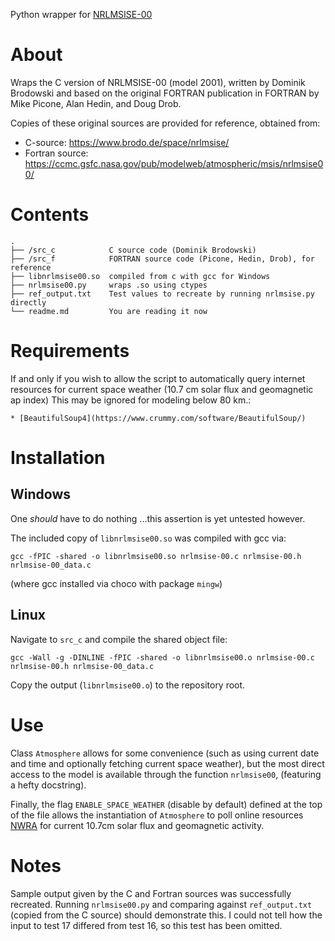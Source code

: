 Python wrapper for [NRLMSISE-00](https://en.wikipedia.org/wiki/NRLMSISE-00)

# About

Wraps the C version of NRLMSISE-00 (model 2001), written by Dominik Brodowski
and based on the original FORTRAN publication in FORTRAN by Mike Picone, Alan
Hedin, and Doug Drob.

Copies of these original sources are provided for reference, obtained from:
* C-source: https://www.brodo.de/space/nrlmsise/
* Fortran source: https://ccmc.gsfc.nasa.gov/pub/modelweb/atmospheric/msis/nrlmsise00/

# Contents

```
.
├── /src_c            C source code (Dominik Brodowski)
├── /src_f            FORTRAN source code (Picone, Hedin, Drob), for reference
├── libnrlmsise00.so  compiled from c with gcc for Windows
├── nrlmsise00.py     wraps .so using ctypes
├── ref_output.txt    Test values to recreate by running nrlmsise.py directly
└── readme.md         You are reading it now
```

# Requirements

If and only if you wish to allow the script to automatically query internet
resources for current space weather (10.7 cm solar flux and geomagnetic ap
index) This may be ignored for modeling below 80 km.:

    * [BeautifulSoup4](https://www.crummy.com/software/BeautifulSoup/)

# Installation

## Windows

One *should* have to do nothing ...this assertion is yet untested however.

The included copy of `libnrlmsise00.so` was compiled with gcc via:

`gcc -fPIC -shared -o libnrlmsise00.so nrlmsise-00.c nrlmsise-00.h nrlmsise-00_data.c`

(where gcc installed via choco with package `mingw`)

## Linux

Navigate to `src_c` and compile the shared object file:

`gcc -Wall -g -DINLINE -fPIC -shared -o libnrlmsise00.o nrlmsise-00.c nrlmsise-00.h nrlmsise-00_data.c`

Copy the output (`libnrlmsise00.o`) to the repository root.

# Use

Class `Atmosphere` allows for some convenience (such as using current date and
time and optionally fetching current space weather), but the most direct access
to the model is available through the function `nrlmsise00`, (featuring a 
hefty docstring).

Finally, the flag `ENABLE_SPACE_WEATHER` (disable by default) defined at the top
of the file allows the instantiation of `Atmosphere` to poll online resources 
[NWRA](https://spawx.nwra.com/spawx/env_latest.html) for current 10.7cm solar 
flux and geomagnetic activity.

# Notes

Sample output given by the C and Fortran sources was successfully recreated.
Running `nrlmsise00.py` and comparing against `ref_output.txt` (copied from the
C source) should demonstrate this. I could not tell how the input to test 17
differed from test 16, so this test has been omitted.
